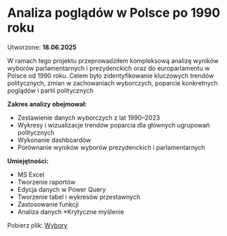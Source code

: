 # Analiza poglądów w Polsce po 1990 roku

Utworzone: **18.06.2025**

W ramach tego projektu przeprowadziłem kompleksową analizę wyników wyborów parlamentarnych i prezydenckich oraz do europarlamentu w Polsce od 1990 roku. Celem było zidentyfikowanie kluczowych trendów politycznych, zmian w zachowaniach wyborczych, poparcie konkretnych poglądów i partii politycznych 

**Zakres analizy obejmował:**

* Zestawienie danych wyborczych z lat 1990–2023
* Wykresy i wizualizacje trendów poparcia dla głównych ugrupowań politycznych
* Wykonanie dashboardów
* Porównanie wyników wyborów prezydenckich i parlamentarnych


**Umiejętności:**

* MS Excel
* Tworzenie raportów
* Edycja danych w Power Query
* Tworzenie tabel i wykresów przestawnych
* Zastosowanie funkcji
* Analiza danych
*Krytyczne myślenie

Pobierz plik:
[Wybory](doc/wybory.xlsx)
